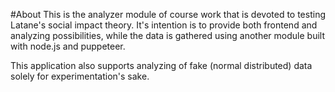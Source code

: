 #About
This is the analyzer module of course work that is devoted to testing Latane's social impact theory. It's intention is to provide both frontend and analyzing possibilities, while the data is gathered using another module built with node.js and puppeteer.

This application also supports analyzing of fake (normal distributed) data solely for experimentation's sake.